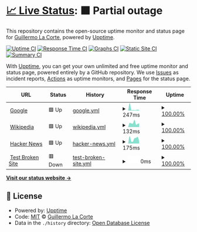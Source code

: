 # [📈 Live Status](https://demo.upptime.js.org): <!--live status--> **🟧 Partial outage**

This repository contains the open-source uptime monitor and status page for [Guillermo La Corte](https://demo.upptime.js.org), powered by [Upptime](https://github.com/upptime/upptime).

[![Uptime CI](https://github.com/glacorte/status/workflows/Uptime%20CI/badge.svg)](https://github.com/glacorte/status/actions?query=workflow%3A%22Uptime+CI%22)
[![Response Time CI](https://github.com/glacorte/status/workflows/Response%20Time%20CI/badge.svg)](https://github.com/glacorte/status/actions?query=workflow%3A%22Response+Time+CI%22)
[![Graphs CI](https://github.com/glacorte/status/workflows/Graphs%20CI/badge.svg)](https://github.com/glacorte/status/actions?query=workflow%3A%22Graphs+CI%22)
[![Static Site CI](https://github.com/glacorte/status/workflows/Static%20Site%20CI/badge.svg)](https://github.com/glacorte/status/actions?query=workflow%3A%22Static+Site+CI%22)
[![Summary CI](https://github.com/glacorte/status/workflows/Summary%20CI/badge.svg)](https://github.com/glacorte/status/actions?query=workflow%3A%22Summary+CI%22)

With [Upptime](https://upptime.js.org), you can get your own unlimited and free uptime monitor and status page, powered entirely by a GitHub repository. We use [Issues](https://github.com/glacorte/status/issues) as incident reports, [Actions](https://github.com/glacorte/status/actions) as uptime monitors, and [Pages](https://demo.upptime.js.org) for the status page.

<!--start: status pages-->
<!-- This summary is generated by Upptime (https://github.com/upptime/upptime) -->
<!-- Do not edit this manually, your changes will be overwritten -->
<!-- prettier-ignore -->
| URL | Status | History | Response Time | Uptime |
| --- | ------ | ------- | ------------- | ------ |
| <img alt="" src="https://favicons.githubusercontent.com/www.google.com" height="13"> [Google](https://www.google.com) | 🟩 Up | [google.yml](https://github.com/glacorte/status/commits/HEAD/history/google.yml) | <details><summary><img alt="Response time graph" src="./graphs/google/response-time-week.png" height="20"> 247ms</summary><br><a href="https://glacorte.github.io/status/history/google"><img alt="Response time 164" src="https://img.shields.io/endpoint?url=https%3A%2F%2Fraw.githubusercontent.com%2Fglacorte%2Fstatus%2FHEAD%2Fapi%2Fgoogle%2Fresponse-time.json"></a><br><a href="https://glacorte.github.io/status/history/google"><img alt="24-hour response time 80" src="https://img.shields.io/endpoint?url=https%3A%2F%2Fraw.githubusercontent.com%2Fglacorte%2Fstatus%2FHEAD%2Fapi%2Fgoogle%2Fresponse-time-day.json"></a><br><a href="https://glacorte.github.io/status/history/google"><img alt="7-day response time 247" src="https://img.shields.io/endpoint?url=https%3A%2F%2Fraw.githubusercontent.com%2Fglacorte%2Fstatus%2FHEAD%2Fapi%2Fgoogle%2Fresponse-time-week.json"></a><br><a href="https://glacorte.github.io/status/history/google"><img alt="30-day response time 164" src="https://img.shields.io/endpoint?url=https%3A%2F%2Fraw.githubusercontent.com%2Fglacorte%2Fstatus%2FHEAD%2Fapi%2Fgoogle%2Fresponse-time-month.json"></a><br><a href="https://glacorte.github.io/status/history/google"><img alt="1-year response time 164" src="https://img.shields.io/endpoint?url=https%3A%2F%2Fraw.githubusercontent.com%2Fglacorte%2Fstatus%2FHEAD%2Fapi%2Fgoogle%2Fresponse-time-year.json"></a></details> | <details><summary><a href="https://glacorte.github.io/status/history/google">100.00%</a></summary><a href="https://glacorte.github.io/status/history/google"><img alt="All-time uptime 100.00%" src="https://img.shields.io/endpoint?url=https%3A%2F%2Fraw.githubusercontent.com%2Fglacorte%2Fstatus%2FHEAD%2Fapi%2Fgoogle%2Fuptime.json"></a><br><a href="https://glacorte.github.io/status/history/google"><img alt="24-hour uptime 100.00%" src="https://img.shields.io/endpoint?url=https%3A%2F%2Fraw.githubusercontent.com%2Fglacorte%2Fstatus%2FHEAD%2Fapi%2Fgoogle%2Fuptime-day.json"></a><br><a href="https://glacorte.github.io/status/history/google"><img alt="7-day uptime 100.00%" src="https://img.shields.io/endpoint?url=https%3A%2F%2Fraw.githubusercontent.com%2Fglacorte%2Fstatus%2FHEAD%2Fapi%2Fgoogle%2Fuptime-week.json"></a><br><a href="https://glacorte.github.io/status/history/google"><img alt="30-day uptime 100.00%" src="https://img.shields.io/endpoint?url=https%3A%2F%2Fraw.githubusercontent.com%2Fglacorte%2Fstatus%2FHEAD%2Fapi%2Fgoogle%2Fuptime-month.json"></a><br><a href="https://glacorte.github.io/status/history/google"><img alt="1-year uptime 100.00%" src="https://img.shields.io/endpoint?url=https%3A%2F%2Fraw.githubusercontent.com%2Fglacorte%2Fstatus%2FHEAD%2Fapi%2Fgoogle%2Fuptime-year.json"></a></details>
| <img alt="" src="https://favicons.githubusercontent.com/en.wikipedia.org" height="13"> [Wikipedia](https://en.wikipedia.org) | 🟩 Up | [wikipedia.yml](https://github.com/glacorte/status/commits/HEAD/history/wikipedia.yml) | <details><summary><img alt="Response time graph" src="./graphs/wikipedia/response-time-week.png" height="20"> 132ms</summary><br><a href="https://glacorte.github.io/status/history/wikipedia"><img alt="Response time 185" src="https://img.shields.io/endpoint?url=https%3A%2F%2Fraw.githubusercontent.com%2Fglacorte%2Fstatus%2FHEAD%2Fapi%2Fwikipedia%2Fresponse-time.json"></a><br><a href="https://glacorte.github.io/status/history/wikipedia"><img alt="24-hour response time 122" src="https://img.shields.io/endpoint?url=https%3A%2F%2Fraw.githubusercontent.com%2Fglacorte%2Fstatus%2FHEAD%2Fapi%2Fwikipedia%2Fresponse-time-day.json"></a><br><a href="https://glacorte.github.io/status/history/wikipedia"><img alt="7-day response time 132" src="https://img.shields.io/endpoint?url=https%3A%2F%2Fraw.githubusercontent.com%2Fglacorte%2Fstatus%2FHEAD%2Fapi%2Fwikipedia%2Fresponse-time-week.json"></a><br><a href="https://glacorte.github.io/status/history/wikipedia"><img alt="30-day response time 185" src="https://img.shields.io/endpoint?url=https%3A%2F%2Fraw.githubusercontent.com%2Fglacorte%2Fstatus%2FHEAD%2Fapi%2Fwikipedia%2Fresponse-time-month.json"></a><br><a href="https://glacorte.github.io/status/history/wikipedia"><img alt="1-year response time 185" src="https://img.shields.io/endpoint?url=https%3A%2F%2Fraw.githubusercontent.com%2Fglacorte%2Fstatus%2FHEAD%2Fapi%2Fwikipedia%2Fresponse-time-year.json"></a></details> | <details><summary><a href="https://glacorte.github.io/status/history/wikipedia">100.00%</a></summary><a href="https://glacorte.github.io/status/history/wikipedia"><img alt="All-time uptime 100.00%" src="https://img.shields.io/endpoint?url=https%3A%2F%2Fraw.githubusercontent.com%2Fglacorte%2Fstatus%2FHEAD%2Fapi%2Fwikipedia%2Fuptime.json"></a><br><a href="https://glacorte.github.io/status/history/wikipedia"><img alt="24-hour uptime 100.00%" src="https://img.shields.io/endpoint?url=https%3A%2F%2Fraw.githubusercontent.com%2Fglacorte%2Fstatus%2FHEAD%2Fapi%2Fwikipedia%2Fuptime-day.json"></a><br><a href="https://glacorte.github.io/status/history/wikipedia"><img alt="7-day uptime 100.00%" src="https://img.shields.io/endpoint?url=https%3A%2F%2Fraw.githubusercontent.com%2Fglacorte%2Fstatus%2FHEAD%2Fapi%2Fwikipedia%2Fuptime-week.json"></a><br><a href="https://glacorte.github.io/status/history/wikipedia"><img alt="30-day uptime 100.00%" src="https://img.shields.io/endpoint?url=https%3A%2F%2Fraw.githubusercontent.com%2Fglacorte%2Fstatus%2FHEAD%2Fapi%2Fwikipedia%2Fuptime-month.json"></a><br><a href="https://glacorte.github.io/status/history/wikipedia"><img alt="1-year uptime 100.00%" src="https://img.shields.io/endpoint?url=https%3A%2F%2Fraw.githubusercontent.com%2Fglacorte%2Fstatus%2FHEAD%2Fapi%2Fwikipedia%2Fuptime-year.json"></a></details>
| <img alt="" src="https://favicons.githubusercontent.com/news.ycombinator.com" height="13"> [Hacker News](https://news.ycombinator.com) | 🟩 Up | [hacker-news.yml](https://github.com/glacorte/status/commits/HEAD/history/hacker-news.yml) | <details><summary><img alt="Response time graph" src="./graphs/hacker-news/response-time-week.png" height="20"> 175ms</summary><br><a href="https://glacorte.github.io/status/history/hacker-news"><img alt="Response time 296" src="https://img.shields.io/endpoint?url=https%3A%2F%2Fraw.githubusercontent.com%2Fglacorte%2Fstatus%2FHEAD%2Fapi%2Fhacker-news%2Fresponse-time.json"></a><br><a href="https://glacorte.github.io/status/history/hacker-news"><img alt="24-hour response time 69" src="https://img.shields.io/endpoint?url=https%3A%2F%2Fraw.githubusercontent.com%2Fglacorte%2Fstatus%2FHEAD%2Fapi%2Fhacker-news%2Fresponse-time-day.json"></a><br><a href="https://glacorte.github.io/status/history/hacker-news"><img alt="7-day response time 175" src="https://img.shields.io/endpoint?url=https%3A%2F%2Fraw.githubusercontent.com%2Fglacorte%2Fstatus%2FHEAD%2Fapi%2Fhacker-news%2Fresponse-time-week.json"></a><br><a href="https://glacorte.github.io/status/history/hacker-news"><img alt="30-day response time 296" src="https://img.shields.io/endpoint?url=https%3A%2F%2Fraw.githubusercontent.com%2Fglacorte%2Fstatus%2FHEAD%2Fapi%2Fhacker-news%2Fresponse-time-month.json"></a><br><a href="https://glacorte.github.io/status/history/hacker-news"><img alt="1-year response time 296" src="https://img.shields.io/endpoint?url=https%3A%2F%2Fraw.githubusercontent.com%2Fglacorte%2Fstatus%2FHEAD%2Fapi%2Fhacker-news%2Fresponse-time-year.json"></a></details> | <details><summary><a href="https://glacorte.github.io/status/history/hacker-news">100.00%</a></summary><a href="https://glacorte.github.io/status/history/hacker-news"><img alt="All-time uptime 100.00%" src="https://img.shields.io/endpoint?url=https%3A%2F%2Fraw.githubusercontent.com%2Fglacorte%2Fstatus%2FHEAD%2Fapi%2Fhacker-news%2Fuptime.json"></a><br><a href="https://glacorte.github.io/status/history/hacker-news"><img alt="24-hour uptime 100.00%" src="https://img.shields.io/endpoint?url=https%3A%2F%2Fraw.githubusercontent.com%2Fglacorte%2Fstatus%2FHEAD%2Fapi%2Fhacker-news%2Fuptime-day.json"></a><br><a href="https://glacorte.github.io/status/history/hacker-news"><img alt="7-day uptime 100.00%" src="https://img.shields.io/endpoint?url=https%3A%2F%2Fraw.githubusercontent.com%2Fglacorte%2Fstatus%2FHEAD%2Fapi%2Fhacker-news%2Fuptime-week.json"></a><br><a href="https://glacorte.github.io/status/history/hacker-news"><img alt="30-day uptime 100.00%" src="https://img.shields.io/endpoint?url=https%3A%2F%2Fraw.githubusercontent.com%2Fglacorte%2Fstatus%2FHEAD%2Fapi%2Fhacker-news%2Fuptime-month.json"></a><br><a href="https://glacorte.github.io/status/history/hacker-news"><img alt="1-year uptime 100.00%" src="https://img.shields.io/endpoint?url=https%3A%2F%2Fraw.githubusercontent.com%2Fglacorte%2Fstatus%2FHEAD%2Fapi%2Fhacker-news%2Fuptime-year.json"></a></details>
| <img alt="" src="https://favicons.githubusercontent.com/thissitedoesnotexist.koj.co" height="13"> [Test Broken Site](https://thissitedoesnotexist.koj.co) | 🟥 Down | [test-broken-site.yml](https://github.com/glacorte/status/commits/HEAD/history/test-broken-site.yml) | <details><summary><img alt="Response time graph" src="./graphs/test-broken-site/response-time-week.png" height="20"> 0ms</summary><br><a href="https://glacorte.github.io/status/history/test-broken-site"><img alt="Response time 0" src="https://img.shields.io/endpoint?url=https%3A%2F%2Fraw.githubusercontent.com%2Fglacorte%2Fstatus%2FHEAD%2Fapi%2Ftest-broken-site%2Fresponse-time.json"></a><br><a href="https://glacorte.github.io/status/history/test-broken-site"><img alt="24-hour response time 0" src="https://img.shields.io/endpoint?url=https%3A%2F%2Fraw.githubusercontent.com%2Fglacorte%2Fstatus%2FHEAD%2Fapi%2Ftest-broken-site%2Fresponse-time-day.json"></a><br><a href="https://glacorte.github.io/status/history/test-broken-site"><img alt="7-day response time 0" src="https://img.shields.io/endpoint?url=https%3A%2F%2Fraw.githubusercontent.com%2Fglacorte%2Fstatus%2FHEAD%2Fapi%2Ftest-broken-site%2Fresponse-time-week.json"></a><br><a href="https://glacorte.github.io/status/history/test-broken-site"><img alt="30-day response time 0" src="https://img.shields.io/endpoint?url=https%3A%2F%2Fraw.githubusercontent.com%2Fglacorte%2Fstatus%2FHEAD%2Fapi%2Ftest-broken-site%2Fresponse-time-month.json"></a><br><a href="https://glacorte.github.io/status/history/test-broken-site"><img alt="1-year response time 0" src="https://img.shields.io/endpoint?url=https%3A%2F%2Fraw.githubusercontent.com%2Fglacorte%2Fstatus%2FHEAD%2Fapi%2Ftest-broken-site%2Fresponse-time-year.json"></a></details> | <details><summary><a href="https://glacorte.github.io/status/history/test-broken-site">100.00%</a></summary><a href="https://glacorte.github.io/status/history/test-broken-site"><img alt="All-time uptime 100.00%" src="https://img.shields.io/endpoint?url=https%3A%2F%2Fraw.githubusercontent.com%2Fglacorte%2Fstatus%2FHEAD%2Fapi%2Ftest-broken-site%2Fuptime.json"></a><br><a href="https://glacorte.github.io/status/history/test-broken-site"><img alt="24-hour uptime 100.00%" src="https://img.shields.io/endpoint?url=https%3A%2F%2Fraw.githubusercontent.com%2Fglacorte%2Fstatus%2FHEAD%2Fapi%2Ftest-broken-site%2Fuptime-day.json"></a><br><a href="https://glacorte.github.io/status/history/test-broken-site"><img alt="7-day uptime 100.00%" src="https://img.shields.io/endpoint?url=https%3A%2F%2Fraw.githubusercontent.com%2Fglacorte%2Fstatus%2FHEAD%2Fapi%2Ftest-broken-site%2Fuptime-week.json"></a><br><a href="https://glacorte.github.io/status/history/test-broken-site"><img alt="30-day uptime 100.00%" src="https://img.shields.io/endpoint?url=https%3A%2F%2Fraw.githubusercontent.com%2Fglacorte%2Fstatus%2FHEAD%2Fapi%2Ftest-broken-site%2Fuptime-month.json"></a><br><a href="https://glacorte.github.io/status/history/test-broken-site"><img alt="1-year uptime 100.00%" src="https://img.shields.io/endpoint?url=https%3A%2F%2Fraw.githubusercontent.com%2Fglacorte%2Fstatus%2FHEAD%2Fapi%2Ftest-broken-site%2Fuptime-year.json"></a></details>

<!--end: status pages-->

[**Visit our status website →**](https://demo.upptime.js.org)

## 📄 License

- Powered by: [Upptime](https://github.com/upptime/upptime)
- Code: [MIT](./LICENSE) © [Guillermo La Corte](https://demo.upptime.js.org)
- Data in the `./history` directory: [Open Database License](https://opendatacommons.org/licenses/odbl/1-0/)
